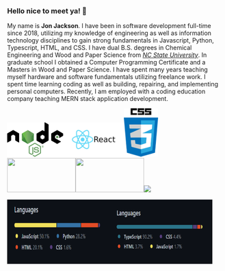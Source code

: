 ### Hello nice to meet ya! 👋

<!--
**ocskier/ocskier** is a ✨ _special_ ✨ repository because its `README.md` (this file) appears on your GitHub profile.
-->

My name is **Jon Jackson**. I have been in software development full-time since 2018,
utilizing my knowledge of engineering as well as information technology disciplines to gain
strong fundamentals in Javascript, Python, Typescript, HTML, and CSS. I have dual
B.S. degrees in Chemical Engineering and Wood and Paper Science from
[_NC State University_](https:ncsu.edu). In graduate school I obtained a
Computer Programming Certificate and a Masters in Wood and Paper Science. I have spent
many years teaching myself hardware and software fundamentals utilizing freelance work.
I spent time learning coding as well as building, repairing, and implementing personal
computers. Recently, I am employed with a coding education company teaching MERN stack
application development.

<img alt="Node" src="./assets/logo.svg" height="80"><img alt="Node" src="./assets/react.png" height="80"><img alt='CSS' src="./assets/css.png" width="80" /><img width=160 height=80 src="https://www.python.org/static/img/python-logo@2x.png"><img width=160 height=80 src="https://pypi.org/static/images/logo-small.6eef541e.svg"><img src="https://encrypted-tbn0.gstatic.com/images?q=tbn%3AANd9GcTqJxq557JIe5VBocJn5zcd36Bb8a4tpnIftg&usqp=CAU" height="80">

<img src="Lang1.PNG" width=240 height=150 /><img src="Lang2.PNG" width=240 height=150 />
